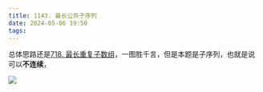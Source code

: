 ```yaml
---
title: 1143. 最长公共子序列
date: 2024-05-06 19:50
tags:
---
```

总体思路还是[718. 最长重复子数组](_posts/计算机科学基础/leetcode刷题/动态规划/718.%20最长重复子数组)，一图胜千言，但是本题是子序列，也就是说可以**不连续**，

![](images/posts/Pasted%20image%2020240506201659.png)